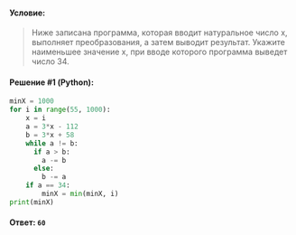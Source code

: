 #### Условие:

> Ниже записана программа, которая вводит натуральное число x, выполняет преобразования, а затем выводит результат. 
> Укажите наименьшее значение x, при вводе которого программа выведет число 34.

#### Решение #1 (Python):
```python
minX = 1000
for i in range(55, 1000):
    x = i
    a = 3*x - 112
    b = 3*x + 58
    while a != b:
      if a > b:
        a -= b
      else:
        b -= a
    if a == 34:
        minX = min(minX, i)
print(minX)
```

#### Ответ: `60`
